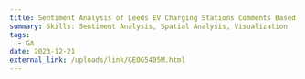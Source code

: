 ```yaml
---
title: Sentiment Analysis of Leeds EV Charging Stations Comments Based on Zap-Map
summary: Skills: Sentiment Analysis, Spatial Analysis, Visualization
tags:
  - GA
date: 2023-12-21
external_link: /uploads/link/GEOG5405M.html
---
```

